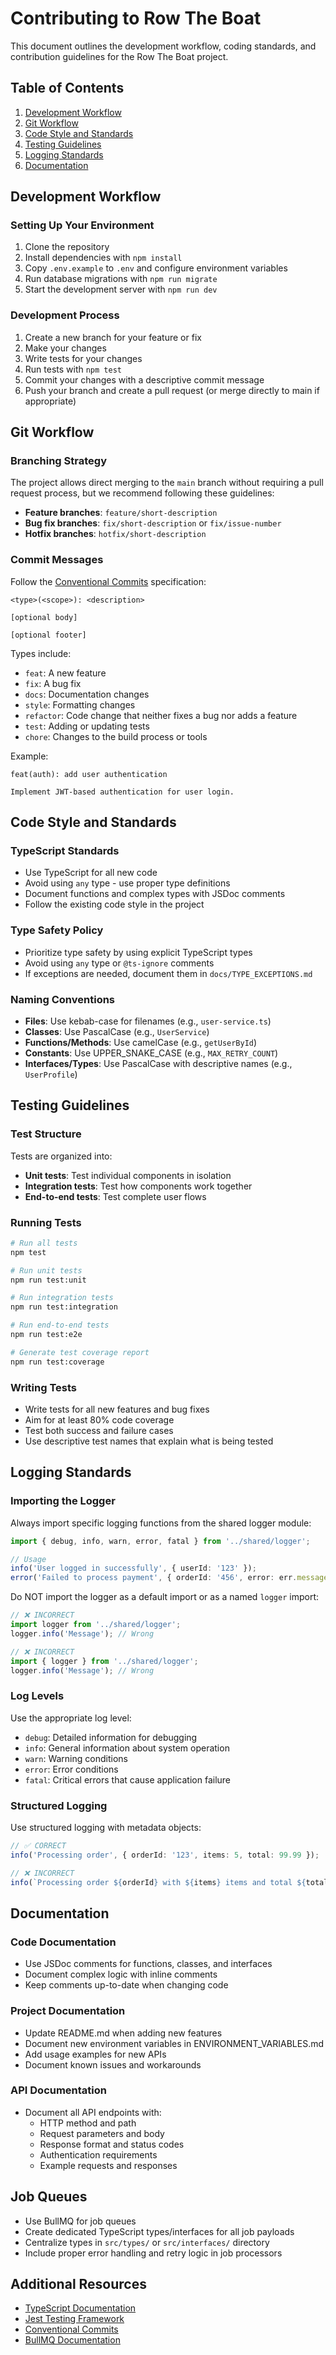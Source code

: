 # Contributing to Row The Boat

This document outlines the development workflow, coding standards, and contribution guidelines for the Row The Boat project.

## Table of Contents
1. [Development Workflow](#development-workflow)
2. [Git Workflow](#git-workflow)
3. [Code Style and Standards](#code-style-and-standards)
4. [Testing Guidelines](#testing-guidelines)
5. [Logging Standards](#logging-standards)
6. [Documentation](#documentation)

## Development Workflow

### Setting Up Your Environment

1. Clone the repository
2. Install dependencies with `npm install`
3. Copy `.env.example` to `.env` and configure environment variables
4. Run database migrations with `npm run migrate`
5. Start the development server with `npm run dev`

### Development Process

1. Create a new branch for your feature or fix
2. Make your changes
3. Write tests for your changes
4. Run tests with `npm test`
5. Commit your changes with a descriptive commit message
6. Push your branch and create a pull request (or merge directly to main if appropriate)

## Git Workflow

### Branching Strategy

The project allows direct merging to the `main` branch without requiring a pull request process, but we recommend following these guidelines:

- **Feature branches**: `feature/short-description`
- **Bug fix branches**: `fix/short-description` or `fix/issue-number`
- **Hotfix branches**: `hotfix/short-description`

### Commit Messages

Follow the [Conventional Commits](https://www.conventionalcommits.org/) specification:

```
<type>(<scope>): <description>

[optional body]

[optional footer]
```

Types include:
- `feat`: A new feature
- `fix`: A bug fix
- `docs`: Documentation changes
- `style`: Formatting changes
- `refactor`: Code change that neither fixes a bug nor adds a feature
- `test`: Adding or updating tests
- `chore`: Changes to the build process or tools

Example:
```
feat(auth): add user authentication

Implement JWT-based authentication for user login.
```

## Code Style and Standards

### TypeScript Standards

- Use TypeScript for all new code
- Avoid using `any` type - use proper type definitions
- Document functions and complex types with JSDoc comments
- Follow the existing code style in the project

### Type Safety Policy

- Prioritize type safety by using explicit TypeScript types
- Avoid using `any` type or `@ts-ignore` comments
- If exceptions are needed, document them in `docs/TYPE_EXCEPTIONS.md`

### Naming Conventions

- **Files**: Use kebab-case for filenames (e.g., `user-service.ts`)
- **Classes**: Use PascalCase (e.g., `UserService`)
- **Functions/Methods**: Use camelCase (e.g., `getUserById`)
- **Constants**: Use UPPER_SNAKE_CASE (e.g., `MAX_RETRY_COUNT`)
- **Interfaces/Types**: Use PascalCase with descriptive names (e.g., `UserProfile`)

## Testing Guidelines

### Test Structure

Tests are organized into:
- **Unit tests**: Test individual components in isolation
- **Integration tests**: Test how components work together
- **End-to-end tests**: Test complete user flows

### Running Tests

```bash
# Run all tests
npm test

# Run unit tests
npm run test:unit

# Run integration tests
npm run test:integration

# Run end-to-end tests
npm run test:e2e

# Generate test coverage report
npm run test:coverage
```

### Writing Tests

- Write tests for all new features and bug fixes
- Aim for at least 80% code coverage
- Test both success and failure cases
- Use descriptive test names that explain what is being tested

## Logging Standards

### Importing the Logger

Always import specific logging functions from the shared logger module:

```typescript
import { debug, info, warn, error, fatal } from '../shared/logger';

// Usage
info('User logged in successfully', { userId: '123' });
error('Failed to process payment', { orderId: '456', error: err.message });
```

Do NOT import the logger as a default import or as a named `logger` import:

```typescript
// ❌ INCORRECT
import logger from '../shared/logger';
logger.info('Message'); // Wrong

// ❌ INCORRECT
import { logger } from '../shared/logger';
logger.info('Message'); // Wrong
```

### Log Levels

Use the appropriate log level:
- `debug`: Detailed information for debugging
- `info`: General information about system operation
- `warn`: Warning conditions
- `error`: Error conditions
- `fatal`: Critical errors that cause application failure

### Structured Logging

Use structured logging with metadata objects:

```typescript
// ✅ CORRECT
info('Processing order', { orderId: '123', items: 5, total: 99.99 });

// ❌ INCORRECT
info(`Processing order ${orderId} with ${items} items and total ${total}`);
```

## Documentation

### Code Documentation

- Use JSDoc comments for functions, classes, and interfaces
- Document complex logic with inline comments
- Keep comments up-to-date when changing code

### Project Documentation

- Update README.md when adding new features
- Document new environment variables in ENVIRONMENT_VARIABLES.md
- Add usage examples for new APIs
- Document known issues and workarounds

### API Documentation

- Document all API endpoints with:
  - HTTP method and path
  - Request parameters and body
  - Response format and status codes
  - Authentication requirements
  - Example requests and responses

## Job Queues

- Use BullMQ for job queues
- Create dedicated TypeScript types/interfaces for all job payloads
- Centralize types in `src/types/` or `src/interfaces/` directory
- Include proper error handling and retry logic in job processors

## Additional Resources

- [TypeScript Documentation](https://www.typescriptlang.org/docs/)
- [Jest Testing Framework](https://jestjs.io/docs/getting-started)
- [Conventional Commits](https://www.conventionalcommits.org/)
- [BullMQ Documentation](https://docs.bullmq.io/)
